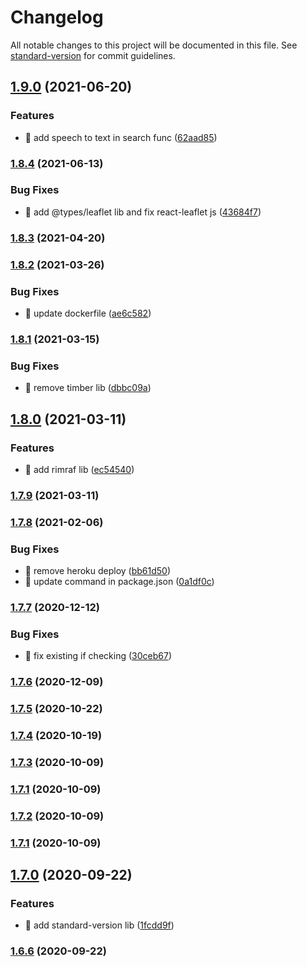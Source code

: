 # Changelog

All notable changes to this project will be documented in this file. See [standard-version](https://github.com/conventional-changelog/standard-version) for commit guidelines.

## [1.9.0](https://github.com/yeukfei02/lunchPicker/compare/v1.8.4...v1.9.0) (2021-06-20)


### Features

* 🎸 add speech to text in search func ([62aad85](https://github.com/yeukfei02/lunchPicker/commit/62aad85b9d067fb39968b680f13ac89166e3045a))

### [1.8.4](https://github.com/yeukfei02/lunchPicker/compare/v1.8.3...v1.8.4) (2021-06-13)


### Bug Fixes

* 🐛 add @types/leaflet lib and fix react-leaflet js ([43684f7](https://github.com/yeukfei02/lunchPicker/commit/43684f7628c31d5a330f480af69e07be077f66c4))

### [1.8.3](https://github.com/yeukfei02/lunchPicker/compare/v1.8.2...v1.8.3) (2021-04-20)

### [1.8.2](https://github.com/yeukfei02/lunchPicker/compare/v1.8.1...v1.8.2) (2021-03-26)


### Bug Fixes

* 🐛 update dockerfile ([ae6c582](https://github.com/yeukfei02/lunchPicker/commit/ae6c58287e8ab77401ff944a20af659a99b3607c))

### [1.8.1](https://github.com/yeukfei02/lunchPicker/compare/v1.8.0...v1.8.1) (2021-03-15)


### Bug Fixes

* 🐛 remove timber lib ([dbbc09a](https://github.com/yeukfei02/lunchPicker/commit/dbbc09a4a4b15b04c74d887d6568316bcd6cc8ba))

## [1.8.0](https://github.com/yeukfei02/lunchPicker/compare/v1.7.9...v1.8.0) (2021-03-11)


### Features

* 🎸 add rimraf lib ([ec54540](https://github.com/yeukfei02/lunchPicker/commit/ec545407aefedc2412bcb27feffd0962d7da4f06))

### [1.7.9](https://github.com/yeukfei02/lunchPicker/compare/v1.7.8...v1.7.9) (2021-03-11)

### [1.7.8](https://github.com/yeukfei02/lunchPicker/compare/v1.7.7...v1.7.8) (2021-02-06)


### Bug Fixes

* 🐛 remove heroku deploy ([bb61d50](https://github.com/yeukfei02/lunchPicker/commit/bb61d50c3ec7de790c9720b683b9a0d65af800b9))
* 🐛 update command in package.json ([0a1df0c](https://github.com/yeukfei02/lunchPicker/commit/0a1df0c357b32cafd40fed55c0212746162d35e2))

### [1.7.7](https://github.com/yeukfei02/lunchPicker/compare/v1.7.6...v1.7.7) (2020-12-12)


### Bug Fixes

* 🐛 fix existing if checking ([30ceb67](https://github.com/yeukfei02/lunchPicker/commit/30ceb671b939034bd7e5165d5e1f98288de9b0f4))

### [1.7.6](https://github.com/yeukfei02/lunchPicker/compare/v1.7.5...v1.7.6) (2020-12-09)

### [1.7.5](https://github.com/yeukfei02/lunchPicker/compare/v1.7.4...v1.7.5) (2020-10-22)

### [1.7.4](https://github.com/yeukfei02/lunchPicker/compare/v1.7.3...v1.7.4) (2020-10-19)

### [1.7.3](https://github.com/yeukfei02/lunchPicker/compare/v1.7.2...v1.7.3) (2020-10-09)

### [1.7.1](https://github.com/yeukfei02/lunchPicker/compare/v1.7.2...v1.7.1) (2020-10-09)

### [1.7.2](https://github.com/yeukfei02/lunchPicker/compare/v1.7.1...v1.7.2) (2020-10-09)

### [1.7.1](https://github.com/yeukfei02/lunchPicker/compare/v1.7.0...v1.7.1) (2020-10-09)

## [1.7.0](https://github.com/yeukfei02/lunchPicker/compare/v1.6.6...v1.7.0) (2020-09-22)


### Features

* 🎸 add standard-version lib ([1fcdd9f](https://github.com/yeukfei02/lunchPicker/commit/1fcdd9f41f8078536768da12b15fffeebb236326))

### [1.6.6](https://github.com/yeukfei02/lunchPicker/compare/v1.6.5...v1.6.6) (2020-09-22)
